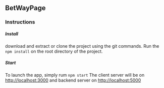 ## BetWayPage

### Instructions

##### Install

download and extract or clone the project using the git commands. 
Run the ``` npm install ``` on the root directory of the project.

##### Start

To launch the app, simply rum ```npm start```
The client server will be on [http://localhost:3000](http://localhost:3000) and backend server on [http://localhost:5000](http://localhost:5000)
